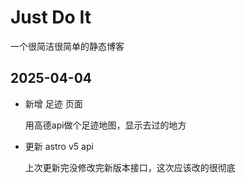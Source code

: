 # Just Do It

一个很简洁很简单的静态博客

## 2025-04-04

- 新增 足迹 页面

  用高德api做个足迹地图，显示去过的地方

- 更新 astro v5 api

  上次更新完没修改完新版本接口，这次应该改的很彻底
